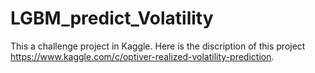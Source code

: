 # LGBM_predict_Volatility
This a challenge project in Kaggle. Here is the discription of this project
https://www.kaggle.com/c/optiver-realized-volatility-prediction.

